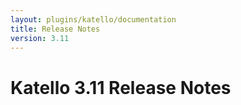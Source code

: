 ```yaml
---
layout: plugins/katello/documentation
title: Release Notes
version: 3.11
---
```


# Katello 3.11 Release Notes
